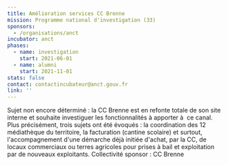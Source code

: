 ```yaml
---
title: Amélioration services CC Brenne
mission: Programme national d'investigation (33)
sponsors:
  - /organisations/anct
incubator: anct
phases:
  - name: investigation
    start: 2021-06-01
  - name: alumni
    start: 2021-11-01
stats: false
contact: contactincubateur@anct.gouv.fr
link: ''
---
```

Sujet non encore déterminé : la CC Brenne est en refonte totale de son site interne et souhaite investiguer les fonctionnalités à apporter à  ce canal. Plus précisément, trois sujets ont été évoqués : la coordination des 12 médiathèque du territoire, la facturation (cantine scolaire) et surtout, l'accompagnement d'une démarche déjà initiée d'achat, par la CC, de locaux commerciaux ou terres agricoles pour prises à bail et exploitation par de nouveaux exploitants.
Collectivité sponsor : CC Brenne
